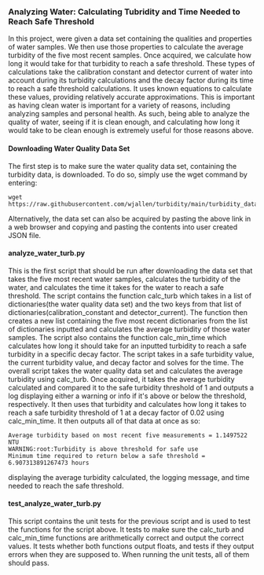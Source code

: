 ### Analyzing Water: Calculating Tubridity and Time Needed to Reach Safe Threshold

In this project, were given a data set containing the qualities and properties of water samples. We then use those properties to calculate the average turbidity of the five most recent samples. Once acquired, we calculate how long it would take for that turbidity to reach a safe threshold. These types of calculations take the calibration constant and detector current of water into account during its turbidity calculations and the decay factor during its time to reach a safe threshold calculations. It uses known equations to calculate these values, providing relatively accurate approximations. This is important as having clean water is important for a variety of reasons, including analyzing samples and personal health. As such, being able to analyze the quality of water, seeing if it is clean enough, and calculating how long it would take to be clean enough is extremely useful for those reasons above. 

#### Downloading Water Quality Data Set

The first step is to make sure the water quality data set, containing the turbidity data, is downloaded. To do so, simply use the wget command by entering:

    wget https://raw.githubusercontent.com/wjallen/turbidity/main/turbidity_data.json

Alternatively, the data set can also be acquired by pasting the above link in a web browser and copying and pasting the contents into user created JSON file.

#### analyze_water_turb.py

This is the first script that should be run after downloading the data set that takes the five most recent water samples, calculates the turbidity of the water, and calculates the time it takes for the water to reach a safe threshold. The script contains the function calc_turb which takes in a list of dictionaries(the water quality data set) and the two keys from that list of dictionaries(calibration_constant and detector_current). The function then creates a new list containing the five most recent dictionaries from the list of dictionaries inputted and calculates the average turbidity of those water samples. The script also contains the function calc_min_time which calculates how long it should take for an inputted turbidity to reach a safe turbidity in a specific decay factor. The script takes in a safe turbidity value, the current turbidity value, and decay factor and solves for the time. The overall script takes the water quality data set and calculates the average turbidity using calc_turb. Once acquired, it takes the average turbidity calculated and compared it to the safe turbidity threshold of 1 and outputs a log displaying either a warning or info if it's above or below the threshold, respectively. It then uses that turbidity and calculates how long it takes to reach a safe turbidity threshold of 1 at a decay factor of 0.02 using calc_min_time. It then outputs all of that data at once as so:

    Average turbidity based on most recent five measurements = 1.1497522 NTU
    WARNING:root:Turbidity is above threshold for safe use
    Minimum time required to return below a safe threshold = 6.907313891267473 hours

displaying the average turbidity calculated, the logging message, and time needed to reach the safe threshold.

#### test_analyze_water_turb.py

This script contains the unit tests for the previous script and is used to test the functions for the script above. It tests to make sure the calc_turb and calc_min_time functions are arithmetically correct and output the correct values. It tests whether both functions output floats, and tests if they output errors when they are supposed to. When running the unit tests, all of them should pass.
